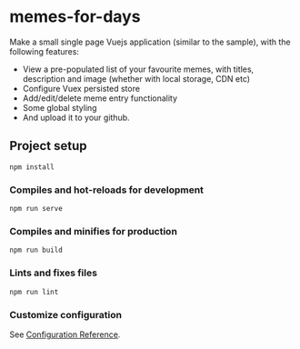 # memes-for-days

Make a small single page Vuejs application (similar to the sample), with the following features: 

- View a pre-populated list of your favourite memes, with titles, description and image (whether with local storage, CDN etc) 
- Configure Vuex persisted store
- Add/edit/delete meme entry functionality
- Some global styling 
- And upload it to your github.

## Project setup
```
npm install
```

### Compiles and hot-reloads for development
```
npm run serve
```

### Compiles and minifies for production
```
npm run build
```

### Lints and fixes files
```
npm run lint
```

### Customize configuration
See [Configuration Reference](https://cli.vuejs.org/config/).
